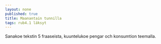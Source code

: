 ```yaml
---
layout: none
published: true
title: Maanantain tunnilla
tags: rub4.1 läksyt
---
```

Sanakoe tekstin 5 fraaseista, kuuntelukoe pengar och konsumtion teemalla.
